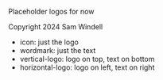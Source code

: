 Placeholder logos for now

Copyright 2024 Sam Windell

- icon: just the logo
- wordmark: just the text
- vertical-logo: logo on top, text on bottom
- horizontal-logo: logo on left, text on right
